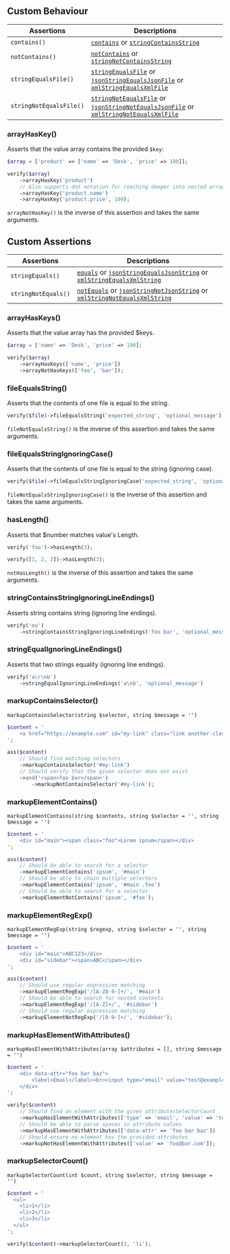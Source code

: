 ## Custom Behaviour

| Assertions              | Descriptions |
| ----------------------- | ------------ |
| `contains()`            | [`contains`][contains] or [`stringContainsString`][stringCS] |
| `notContains()`         | [`notContains`][contains] or [`stringNotContainsString`][stringCS] |
| `stringEqualsFile()`    | [`stringEqualsFile`][stringEF] or [`jsonStringEqualsJsonFile`][jsonSEJF] or [`xmlStringEqualsXmlFile`][xmlSEXF] |
| `stringNotEqualsFile()` | [`stringNotEqualsFile`][stringEF] or [`jsonStringNotEqualsJsonFile`][jsonSEJF] or [`xmlStringNotEqualsXmlFile`][xmlSEXF] |

### arrayHasKey()

Asserts that the value array contains the provided `$key`:

```php
$array = ['product' => ['name' => 'Desk', 'price' => 100]];

verify($array)
    ->arrayHasKey('product')
    // Also supports dot notation for reaching deeper into nested arrays
    ->arrayHasKey('product.name')
    ->arrayHasKey('product.price', 100);
```

`arrayNotHasKey()` is the inverse of this assertion and takes the same arguments.

[contains]: https://phpunit.readthedocs.io/en/stable/assertions.html#assertcontains
[stringCS]: https://phpunit.readthedocs.io/en/stable/assertions.html#assertstringcontainsstring
[stringEF]: https://phpunit.readthedocs.io/en/stable/assertions.html#assertstringequalsfile
[jsonSEJF]: https://phpunit.readthedocs.io/en/stable/assertions.html#assertjsonstringequalsjsonfile
[xmlSEXF]: https://phpunit.readthedocs.io/en/stable/assertions.html#assertxmlstringequalsxmlfile

## Custom Assertions

| Assertions              | Descriptions |
| ----------------------- | ------------ |
| `stringEquals()`        | [`equals`][equals] or [`jsonStringEqualsJsonString`][jsonSEJS] or [`xmlStringEqualsXmlString`][xmlSEXS] |
| `stringNotEquals()`     | [`notEquals`][equals] or [`jsonStringNotJsonString`][jsonSEJS] or [`xmlStringNotEqualsXmlString`][xmlSEXS] |

[equals]: https://phpunit.readthedocs.io/en/9.5/assertions.html#assertequals
[jsonSEJS]: https://phpunit.readthedocs.io/en/9.5/assertions.html#assertjsonstringequalsjsonstring
[xmlSEXS]: https://phpunit.readthedocs.io/en/9.5/assertions.html#assertxmlstringequalsxmlstring

### arrayHasKeys()

Asserts that the value array has the provided $keys.

```php
$array = ['name' => 'Desk', 'price' => 100];

verify($array)
    ->arrayHasKeys(['name', 'price'])
    ->arrayNotHasKeys(['foo', 'bar']);
```

### fileEqualsString()

Asserts that the contents of one file is equal to the string.

```php
verify($file)->fileEqualsString('expected_string', 'optional_message')
```

`fileNotEqualsString()` is the inverse of this assertion and takes the same arguments.

### fileEqualsStringIgnoringCase()

Asserts that the contents of one file is equal to the string (ignoring case).

```php
verify($file)->fileEqualsStringIgnoringCase('expected_string', 'optional_message')
```

`fileNotEqualsStringIgnoringCase()` is the inverse of this assertion and takes the same arguments.

### hasLength()

Asserts that $number matches value's Length.

```php
verify('foo')->hasLength(3);

verify([1, 2, 3])->hasLength(3);
```

`notHasLength()` is the inverse of this assertion and takes the same arguments.

### stringContainsStringIgnoringLineEndings()

Asserts string contains string (ignoring line endings).

```php
verify('oo')
    ->stringContainsStringIgnoringLineEndings('foo bar', 'optional_message')
```

### stringEqualIgnoringLineEndings()

Asserts that two strings equality (ignoring line endings).

```php
verify('a\r\nb')
    ->stringEqualIgnoringLineEndings('a\nb', 'optional_message')
```

### markupContainsSelector()
`markupContainsSelector(string $selector, string $message = '')`

```php
$content = '
    <a href="https://example.com" id="my-link" class="link another-class">Example</a>
';

ass($content)
    // Should find matching selectors
    ->markupContainsSelector('#my-link')
    // Should verify that the given selector does not exist
    ->and('<span>foo bar</span>')
        ->markupNotContainsSelector('#my-link');
```

### markupElementContains()
`markupElementContains(string $contents, string $selector = '', string $message = '')`

```php
$content = '
    <div id="main"><span class="foo">Lorem ipsum</span></div>
';

ass($content)
    // Should be able to search for a selector
    ->markupElementContains('ipsum', '#main')
    // Should be able to chain multiple selectors
    ->markupElementContains('ipsum', '#main .foo')
    // Should be able to search for a selector
    ->markupElementNotContains('ipsum', '#foo');
```

### markupElementRegExp()
`markupElementRegExp(string $regexp, string $selector = '', string $message = '')`

```php
$content = '
    <div id="main">ABC123</div>
    <div id="sidebar"><span>ABC</span></div>
';

ass($content)
    // Should use regular expression matching
    ->markupElementRegExp('/[A-Z0-9-]+/', '#main')
    // Should be able to search for nested contents
    ->markupElementRegExp('/[A-Z]+/', '#sidebar')
    // Should use regular expression matching
    ->markupElementNotRegExp('/[0-9-]+/', '#sidebar');
```

### markupHasElementWithAttributes()
`markupHasElementWithAttributes(array $attributes = [], string $message = '')`

```php
$content = '
    <div data-attr="foo bar baz">
        <label>Email</label><br><input type="email" value="test@example.com" />
    </div>
';

verify($content)
    // Should find an element with the given attributesSelectorCount
    ->markupHasElementWithAttributes(['type' => 'email', 'value' => 'test@example.com'])
    // Should be able to parse spaces in attribute values
    ->markupHasElementWithAttributes(['data-attr' => 'foo bar baz'])
    // Should ensure no element has the provided attributes
    ->markupNotHasElementWithAttributes(['value' => 'foo@bar.com']);
```

### markupSelectorCount()
`markupSelectorCount(int $count, string $selector, string $message = '')`

```php
$content = '
  <ul>
    <li>1</li>
    <li>2</li>
    <li>3</li>
  </ul>
';

verify($content)->markupSelectorCount(3, 'li');
```

